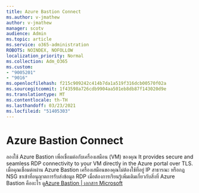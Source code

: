 ```yaml
---
title: Azure Bastion Connect
ms.author: v-jmathew
author: v-jmathew
manager: scotv
audience: Admin
ms.topic: article
ms.service: o365-administration
ROBOTS: NOINDEX, NOFOLLOW
localization_priority: Normal
ms.collection: Adm_O365
ms.custom:
- "9005201"
- "9016"
ms.openlocfilehash: f215c909242c414b7da1a519f316dcb00570f02a
ms.sourcegitcommit: 1f43598a726cdb9904aa501eb8db87f143020d9e
ms.translationtype: MT
ms.contentlocale: th-TH
ms.lasthandoff: 03/23/2021
ms.locfileid: "51405303"
---
```

# <a name="azure-bastion-connect"></a>Azure Bastion Connect

ลองใช้ Azure Bastion เพื่อเชื่อมต่อกับเครื่องเสมือน (VM) ของคุณ It provides secure and seamless RDP connectivity to your VM directly in the Azure portal over TLS. เมื่อคุณเชื่อมต่อผ่าน Azure Bastion เครื่องเสมือนของคุณไม่ต้องใช้ที่อยู่ IP สาธารณะ หรือกฎ NSG ขาเข้าที่อนุญาตการรับส่งข้อมูล RDP เมื่อต้องการเรียนรู้เพิ่มเติมเกี่ยวกับสิ่งที่ Azure Bastion คืออะไร ดู[Azure Bastion | เอกสาร Microsoft](https://docs.microsoft.com/azure/bastion/bastion-overview)
